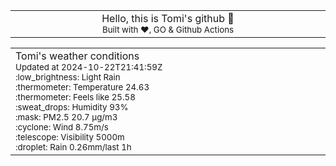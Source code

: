 
<div align="center">
<table>
<tbody>
<td align="center">
<img width="2000" height="0"><br>
Hello, this is Tomi's github 👋<br>
<sup>Built with ❤️, GO & Github Actions</sup><br>
<img width="2000" height="0">
</td>
</tbody>
</table>
</div>
<table>
<tbody>
<td align="left">
<img width="2000" height="0"><br>
Tomi's weather conditions<br>
<sup>Updated at 2024-10-22T21:41:59Z</sup><br>
<sup>:low_brightness: Light Rain</sup><br>
<sup>:thermometer: Temperature 24.63 </sup><br>
<sup>:thermometer: Feels like 25.58</sup><br>
<sup>:sweat_drops: Humidity 93%</sup><br>
<sup>:mask: PM2.5 20.7 μg/m3</sup><br>
<sup>:cyclone: Wind 8.75m/s </sup><br>
<sup>:telescope: Visibility 5000m </sup><br>
<sup>:droplet: Rain 0.26mm/last 1h </sup><br>
<img width="2000" height="0">
</td>
<td align="left">
<img width="2000" height="0"><br>
<br>
<img width="2000" height="0">
</td>
</tbody>
</table>
</div>
    